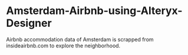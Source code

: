 # Amsterdam-Airbnb-using-Alteryx-Designer
Airbnb accommodation data of Amsterdam is scrapped from insideairbnb.com to explore the neighborhood.
